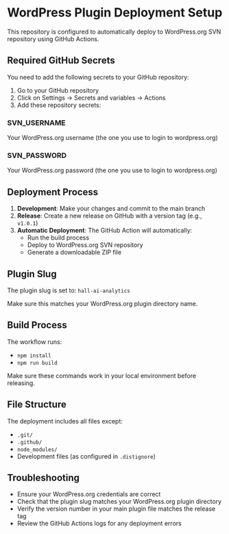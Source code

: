 # WordPress Plugin Deployment Setup

This repository is configured to automatically deploy to WordPress.org SVN repository using GitHub Actions.

## Required GitHub Secrets

You need to add the following secrets to your GitHub repository:

1. Go to your GitHub repository
2. Click on Settings → Secrets and variables → Actions
3. Add these repository secrets:

### SVN_USERNAME
Your WordPress.org username (the one you use to login to wordpress.org)

### SVN_PASSWORD
Your WordPress.org password (the one you use to login to wordpress.org)

## Deployment Process

1. **Development**: Make your changes and commit to the main branch
2. **Release**: Create a new release on GitHub with a version tag (e.g., `v1.0.1`)
3. **Automatic Deployment**: The GitHub Action will automatically:
   - Run the build process
   - Deploy to WordPress.org SVN repository
   - Generate a downloadable ZIP file

## Plugin Slug

The plugin slug is set to: `hall-ai-analytics`

Make sure this matches your WordPress.org plugin directory name.

## Build Process

The workflow runs:
- `npm install`
- `npm run build`

Make sure these commands work in your local environment before releasing.

## File Structure

The deployment includes all files except:
- `.git/`
- `.github/`
- `node_modules/`
- Development files (as configured in `.distignore`)

## Troubleshooting

- Ensure your WordPress.org credentials are correct
- Check that the plugin slug matches your WordPress.org plugin directory
- Verify the version number in your main plugin file matches the release tag
- Review the GitHub Actions logs for any deployment errors